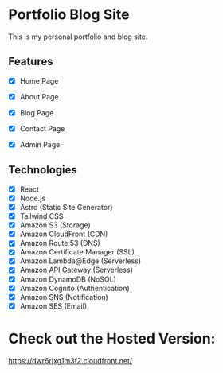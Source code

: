 
# Portfolio Blog Site 
This is my personal portfolio and blog site.

## Features
- [x] Home Page
- [x] About Page
- [x] Blog Page
- [x] Contact Page
- [x] Admin Page


## Technologies
- [x] React
- [x] Node.js
- [x] Astro (Static Site Generator)
- [x] Tailwind CSS
- [x] Amazon S3 (Storage)
- [x] Amazon CloudFront (CDN)
- [x] Amazon Route 53 (DNS)
- [x] Amazon Certificate Manager (SSL)
- [x] Amazon Lambda@Edge (Serverless)
- [x] Amazon API Gateway (Serverless)
- [x] Amazon DynamoDB (NoSQL)
- [x] Amazon Cognito (Authentication)
- [x] Amazon SNS (Notification)
- [x] Amazon SES (Email)

# Check out the Hosted Version:
https://dwr6rjxg1m3f2.cloudfront.net/